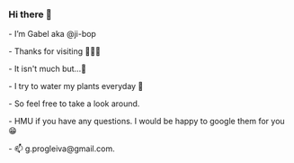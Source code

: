 <h3>Hi there 👋</h3>
<p>-  I’m Gabel aka @ji-bop</p>
<p>-  Thanks for visiting 🙏👏🙌</p>
<p>-  It isn't much but...💞️</p>
<p>-  I try to water my plants everyday 🌱</p>
<p>-  So feel free to take a look around.</p>
<p>-  HMU if you have any questions. I would be happy to google them for you 😁</p>
- 📫 g.progleiva@gmail.com.

